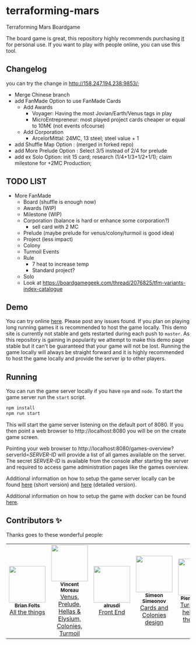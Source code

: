# terraforming-mars

Terraforming Mars Boardgame

The board game is great, this repository highly recommends purchasing [it](https://www.amazon.com/Stronghold-Games-6005SG-Terraforming-Board/dp/B01GSYA4K2) for personal use. If you want to play with people online, you can use this tool.

## Changelog

you can try the change in http://158.247.194.238:9853/;

- Merge Chinese branch
- add FanMade Option to use FanMade Cards
  - Add Awards
    - Voyager: Having the most Jovian/Earth/Venus tags in play
    - MicroEntrepreneur: most played project cards cheaper or equal to 10M€ (not events ofcourse)
  - Add Corporation
    - ArcelorMittal: 24MC, 13 steel; steel value + 1
- add Shuffle Map Option : (merged in forked repo)
- add More Prelude Option : Select 3/5 instead of 2/4 for prelude
- add ex Solo Option: init 15 card; research (1/4+1/3+1/2+1/1); claim milestone for +2MC Production;

## TODO LIST

- More FanMade
  - Board (shuffle is enough now)
  - Awards (WIP)
  - Milestone (WIP)
  - Corporation (balance is hard or enhance some corporation?)
    - sell card with 2 MC
  - Prelude (maybe prelude for venus/colony/turmoil is good idea)
  - Project (less impact)
  - Colony
  - Turmoil Events
  - Rule
    - 7 heat to increase temp
    - Standard project?
  - Solo
  - Look at https://boardgamegeek.com/thread/2076825/tfm-variants-index-catalogue

## Demo

You can try online [here](https://terraforming-mars.herokuapp.com/). Please post any issues found. If you plan on playing long running games it is recommended to host the game locally. This demo site is currently not stable and gets restarted during each push to `master`. As this repository is gaining in popularity we attempt to make this demo page stable but it can't be guaranteed that your game will not be lost. Running the game locally will always be straight forward and it is highly recommended to host the game locally and provide the server ip to other players.

## Running

You can run the game server locally if you have `npm` and `node`. To start the game server run the `start` script.

```bash
npm install
npm run start
```

This will start the game server listening on the default port of 8080. If you then point a web browser to http://localhost:8080 you will be on the create game screen.

Pointing your web browser to http://localhost:8080/games-overview?serverId=_SERVER-ID_ will provide a list of all games available on the server. The secret _SERVER-ID_ is available from the console after starting the server and required to access game administration pages like the games overview.

Additional information on how to setup the game server locally can be found [here](https://docs.google.com/document/d/1r4GlqA6DkrSAtR6MMYmX_nmh6o4igVTqDUUETiJYGt8/edit?usp=sharing) (short version) and [here](https://docs.google.com/document/d/1y-QnffzkQtpasBkDAFQwBoqhLmUpVTzRPybtvmbktDQ/edit?usp=sharing) (detailed version).

Additional information on how to setup the game with docker can be found [here](https://drive.google.com/file/d/14hOxxLrCjhWJimvCyuLc-2JRrXevFiR1/view?usp=sharing).


## Contributors ✨

Thanks goes to these wonderful people:

<table>
  <tr>
    <td align="center">
      <a href="https://github.com/bafolts"><img src="https://avatars1.githubusercontent.com/u/2707843?v=3" width="100px;" alt=""/><br />
        <sub><b>Brian Folts</b></sub><br />All the things</a>
    </td>
    <td align="center">
      <a href="https://github.com/vincentneko"><img src="https://avatars1.githubusercontent.com/u/56086992?v=3" width="100px;" alt=""/><br />
        <sub><b>Vincent Moreau</b></sub><br />Venus, Prelude, Hellas & Elysium, Colonies, Turmoil</a>
    </td>
    <td align="center">
      <a href="https://github.com/alrusdi"><img src="https://avatars2.githubusercontent.com/u/394311?v=3" width="100px;" alt=""/><br />
        <sub><b>alrusdi</b></sub><br />Front End</a>
    </td>
    <td align="center">
      <a href="https://github.com/ssimeonoff"><img src="https://avatars3.githubusercontent.com/u/6917565?s=460&v=4" width="100px;" alt=""/><br />
        <sub><b>Simeon Simeonov</b></sub><br />Cards and Colonies design</a>
    </td>
    <td align="center">
      <a href="https://github.com/pierrehilbert"><img src="https://avatars0.githubusercontent.com/u/806950?v=3" width="100px;" alt=""/><br />
        <sub><b>Pierre Hilbert</b></sub><br />Turmoil and helps with the things</a>
    </td>
    <td align="center">
      <a href="https://github.com/nwai90"><img src="https://avatars1.githubusercontent.com/u/2408094?s=460&v=4" width="100px;" alt=""/><br />
        <sub><b>nwai90</b></sub><br />Helps with the things</a>
    </td>    
  </tr>
</table>
